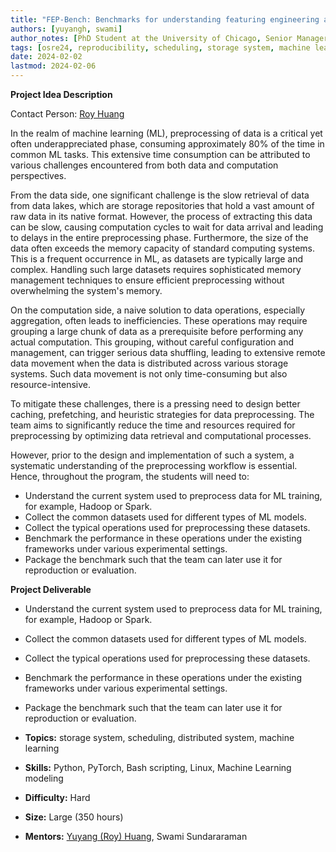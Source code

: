 ```yaml
---
title: "FEP-Bench: Benchmarks for understanding featuring engineering and preprocessing bottlenecks" 
authors: [yuyangh, swami]
author_notes: [PhD Student at the University of Chicago, Senior Manager at IBM]
tags: [osre24, reproducibility, scheduling, storage system, machine learning]
date: 2024-02-02
lastmod: 2024-02-06
---
```


**Project Idea Description**

Contact Person: [Roy Huang](mailto:yuyangh@uchicago.edu)

In the realm of machine learning (ML), preprocessing of data is a critical yet
often underappreciated phase, consuming approximately 80% of the time in common
ML tasks. This extensive time consumption can be attributed to various
challenges encountered from both data and computation perspectives.

From the data side, one significant challenge is the slow retrieval of data
from data lakes, which are storage repositories that hold a vast amount of raw
data in its native format. However, the process of extracting this data can be
slow, causing computation cycles to wait for data arrival and leading to delays
in the entire preprocessing phase. Furthermore, the size of the data often
exceeds the memory capacity of standard computing systems. This is a frequent
occurrence in ML, as datasets are typically large and complex. Handling such
large datasets requires sophisticated memory management techniques to ensure
efficient preprocessing without overwhelming the system's memory.

On the computation side, a naive solution to data operations, especially
aggregation, often leads to inefficiencies. These operations may require
grouping a large chunk of data as a prerequisite before performing any actual
computation. This grouping, without careful configuration and management, can
trigger serious data shuffling, leading to extensive remote data movement when
the data is distributed across various storage systems. Such data movement is
not only time-consuming but also resource-intensive.

To mitigate these challenges, there is a pressing need to design better
caching, prefetching, and heuristic strategies for data preprocessing. The team
aims to significantly reduce the time and resources required for preprocessing
by optimizing data retrieval and computational processes.

However, prior to the design and implementation of such a system, a systematic
understanding of the preprocessing workflow is essential. Hence, throughout the
program, the students will need to:

- Understand the current system used to preprocess data for ML training, for
  example, Hadoop or Spark.
- Collect the common datasets used for different types of ML models.
- Collect the typical operations used for preprocessing these datasets.
- Benchmark the performance in these operations under the existing frameworks
  under various experimental settings.
- Package the benchmark such that the team can later use it for reproduction or
  evaluation.

**Project Deliverable**
- Understand the current system used to preprocess data for ML training, for
  example, Hadoop or Spark.
- Collect the common datasets used for different types of ML models.
- Collect the typical operations used for preprocessing these datasets.
- Benchmark the performance in these operations under the existing frameworks
  under various experimental settings.
- Package the benchmark such that the team can later use it for reproduction or evaluation.

- **Topics:** storage system, scheduling, distributed system, machine learning
- **Skills:** Python, PyTorch, Bash scripting, Linux, Machine Learning modeling 
- **Difficulty:** Hard
- **Size:** Large (350 hours)
- **Mentors:** [Yuyang (Roy) Huang](https://people.cs.uchicago.edu/~daniar), Swami Sundararaman


